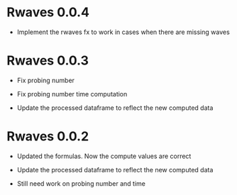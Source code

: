 # Rwaves 0.0.4

* Implement the rwaves fx to work in cases when there are missing waves

# Rwaves 0.0.3

* Fix probing number 

* Fix probing number time computation

* Update the processed dataframe to reflect the new computed data

# Rwaves 0.0.2

* Updated the formulas. Now the compute values are correct

* Update the processed dataframe to reflect the new computed data

* Still need work on probing number and time
